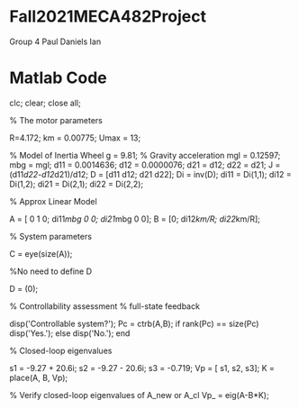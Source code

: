 # Fall2021MECA482Project
Group 4
Paul Daniels
Ian
# Matlab Code
clc; clear; close all;

% The motor parameters

R=4.172;
km = 0.00775;
Umax = 13;

% Model of Inertia Wheel
g = 9.81; % Gravity acceleration
mgl = 0.12597;
mbg = mgl;
d11 = 0.0014636;
d12 = 0.0000076;
d21 = d12;
d22 = d21;
J = (d11*d22-d12*d21)/d12;
D = [d11 d12; d21 d22];
Di = inv(D);
di11 = Di(1,1);
di12 = Di(1,2);
di21 = Di(2,1);
di22 = Di(2,2);

% Approx Linear Model

A = [ 0 1 0; di11*mbg 0 0; di21*mbg 0 0];
B = [0; di12*km/R; di22*km/R];

% System parameters

C = eye(size(A));

%No need to define D

D = (0);

% Controllability assessment
% full-state feedback

disp('Controllable system?');
Pc = ctrb(A,B);
if rank(Pc) == size(Pc)
disp('Yes.');
else
disp('No.');
end

% Closed-loop eigenvalues

s1 = -9.27 + 20.6i;
s2 = -9.27 - 20.6i;
s3 = -0.719;
Vp = [ s1, s2, s3];
K = place(A, B, Vp);

% Verify closed-loop eigenvalues of A_new or A_cl
Vp_ = eig(A-B*K);
